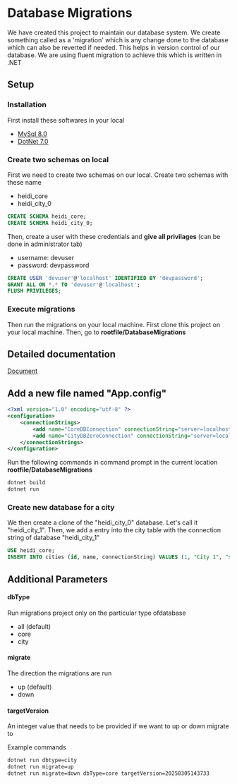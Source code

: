 # Database Migrations

We have created this project to maintain our database system. We create something called as a 'migration' which is any change done to the database which can also be reverted if needed. This helps in version control of our database. We are using fluent migration to 
achieve this which is written in .NET

## Setup
### Installation
First install these softwares in your local
- [MySql 8.0](https://dev.mysql.com/downloads/file/?id=518834) 
- [DotNet 7.0](https://dotnet.microsoft.com/en-us/download/dotnet/thank-you/sdk-7.0.203-windows-x64-installer)

### Create two schemas on local

First we need to create two schemas on our local. Create two schemas with these name
- heidi_core
- heidi_city_0

```sql
CREATE SCHEMA heidi_core;
CREATE SCHEMA heidi_city_0;
```

Then, create a user with these credentials and **give all privilages** (can be done in administrator tab)
- username: devuser
- password: devpassword

```sql
CREATE USER 'devuser'@'localhost' IDENTIFIED BY 'devpassword';
GRANT ALL ON *.* TO 'devuser'@'localhost';
FLUSH PRIVILEGES;
```

### Execute migrations

Then run the migrations on your local machine. 
First clone this project on your local machine. Then, go to  **rootfile/DatabaseMigrations**

## Detailed documentation 

[Document](https://github.com/HEIDI-Heimat-Digital/documentation/wiki)

## Add a new file named "App.config" 

```xml
<?xml version="1.0" encoding="utf-8" ?>
<configuration>
    <connectionStrings>
        <add name="CoreDBConnection" connectionString="server=localhost;user=devuser;password=devpassword;database=heidi_core"/>
        <add name="CityDBZeroConnection" connectionString="server=localhost;user=devuser;password=devpassword;database=heidi_city_0"/>
    </connectionStrings>
</configuration>
```

Run the following commands in command prompt in the current location  **rootfile/DatabaseMigrations**
```bash
dotnet build
dotnet run
```

### Create new database for a city
We then create a clone of the "heidi_city_0" database. Let's call it "heidi_city_1". 
Then, we add a entry into the city table with the connection string of database "heidi_city_1"

```sql
USE heidi_core;
INSERT INTO cities (id, name, connectionString) VALUES (1, "City 1", "server=localhost;user=devuser;password=devpassword;database=heidi_city_1");

```

## Additional Parameters
#### dbType
Run migrations project only on the particular  type ofdatabase
- all (default)
- core
- city

#### migrate
The direction the migrations are run
- up (default)
- down

#### targetVersion
An integer value that needs to be provided if we want to up or down migrate to

Example commands
```bash
dotnet run dbtype=city
dotnet run migrate=up
dotnet run migrate=down dbType=core targetVersion=20250305143733
```
